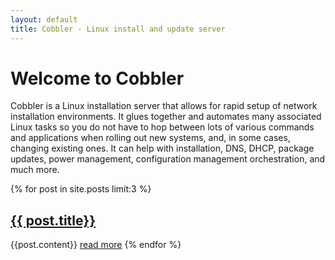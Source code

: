 ```yaml
---
layout: default
title: Cobbler - Linux install and update server
---
```

# Welcome to Cobbler
Cobbler is a Linux installation server that allows for rapid setup of network installation environments. It glues together and automates many associated Linux tasks so you do not have to hop between lots of various commands and applications when rolling out new systems, and, in some cases, changing existing ones.  It can help with installation, DNS, DHCP, package updates, power management, configuration management orchestration, and much more.

{% for post in site.posts limit:3 %}
## [{{ post.title}}]({{post.url}})
{{post.content}}
<a href="{{ post.url }}" title="read more">read more</a>
{% endfor %}
